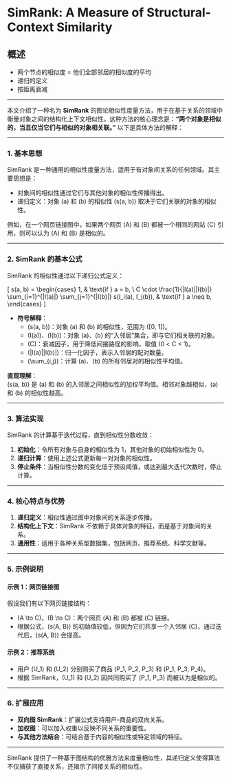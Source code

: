 # SimRank: A Measure of Structural-Context Similarity

## 概述
- 两个节点的相似度 = 他们全部邻居的相似度的平均
- 递归的定义
- 按距离衰减

---

本文介绍了一种名为 **SimRank** 的图论相似性度量方法，用于在基于关系的领域中衡量对象之间的结构化上下文相似性。这种方法的核心理念是：**“两个对象是相似的，当且仅当它们与相似的对象相关联。”** 以下是具体方法的解释：

---

### **1. 基本思想**  
SimRank 是一种通用的相似性度量方法，适用于有对象间关系的任何领域。其主要思想是：
- 对象间的相似性通过它们与其他对象的相似性传播得出。
- 递归定义：对象 \(a\) 和 \(b\) 的相似性 \(s(a, b)\) 取决于它们关联的对象的相似性。

例如，在一个网页链接图中，如果两个网页 \(A\) 和 \(B\) 都被一个相同的网站 \(C\) 引用，则可以认为 \(A\) 和 \(B\) 是相似的。

---

### **2. SimRank 的基本公式**  
SimRank 的相似性通过以下递归公式定义：

\[
s(a, b) =
\begin{cases} 
1, & \text{if } a = b, \\
C \cdot \frac{1}{|I(a)||I(b)|} \sum_{i=1}^{|I(a)|} \sum_{j=1}^{|I(b)|} s(I_i(a), I_j(b)), & \text{if } a \neq b,
\end{cases}
\]

- **符号解释**：
  - \(s(a, b)\)：对象 \(a\) 和 \(b\) 的相似性，范围为 \([0, 1]\)。
  - \(I(a)\)、\(I(b)\)：对象 \(a\)、\(b\) 的“入邻居”集合，即与它们相关联的对象。
  - \(C\)：衰减因子，用于降低间接路径的影响，取值 \(0 < C < 1\)。
  - \(|I(a)||I(b)|\)：归一化因子，表示入邻居的配对数量。
  - \(\sum_{i,j}\)：计算 \(a\)、\(b\) 的所有邻居对的相似性平均值。

**直观理解**：  
\(s(a, b)\) 是 \(a\) 和 \(b\) 的入邻居之间相似性的加权平均值。相邻对象越相似，\(a\) 和 \(b\) 的相似性越高。

---

### **3. 算法实现**  
SimRank 的计算基于迭代过程，直到相似性分数收敛：
1. **初始化**：令所有对象与自身的相似性为 1，其他对象的初始相似性为 0。
2. **递归计算**：使用上述公式更新每一对对象的相似性。
3. **停止条件**：当相似性分数的变化低于预设阈值，或达到最大迭代次数时，停止计算。

---

### **4. 核心特点与优势**  
1. **递归定义**：相似性通过图中对象间的关系逐步传播。
2. **结构化上下文**：SimRank 不依赖于具体对象的特征，而是基于对象间的关系。
3. **通用性**：适用于各种关系型数据集，包括网页、推荐系统、科学文献等。

---

### **5. 示例说明**  
#### **示例 1：网页链接图**
假设我们有以下网页链接结构：
- \(A \to C\)，\(B \to C\)：两个网页 \(A\) 和 \(B\) 都被 \(C\) 链接。
- 根据公式，\(s(A, B)\) 的初始值较低，但因为它们共享一个入邻居 \(C\)，通过迭代后，\(s(A, B)\) 会提高。

#### **示例 2：推荐系统**
- 用户 \(U_1\) 和 \(U_2\) 分别购买了商品 \(P_1, P_2, P_3\) 和 \(P_1, P_3, P_4\)。
- 根据 SimRank，\(U_1\) 和 \(U_2\) 因共同购买了 \(P_1, P_3\) 而被认为是相似的。

---

### **6. 扩展应用**  
- **双向图 SimRank**：扩展公式支持用户-商品的双向关系。
- **加权图**：可以加入权重以反映不同关系的重要性。
- **与其他方法结合**：可结合基于内容的相似性或特定领域的特征。

---

SimRank 提供了一种基于图结构的优雅方法来度量相似性，其递归定义使得算法不仅捕获了直接关系，还揭示了间接关系的相似性。